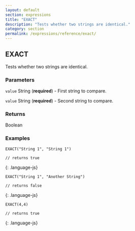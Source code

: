 ```yaml
---
layout: default
section: expressions
title: "EXACT"
description: "Tests whether two strings are identical."
category: section
permalink: /expressions/reference/exact/
---
```


## EXACT

Tests whether two strings are identical.

### Parameters

`value` String (__required__) - First string to compare.

`value` String (__required__) - Second string to compare.

### Returns

Boolean

### Examples

~~~
EXACT("String 1", "String 1")

// returns true
~~~
{: .language-js}


~~~
EXACT("String 1", "Another String")

// returns false
~~~
{: .language-js}


~~~
EXACT(4,4)

// returns true
~~~
{: .language-js}